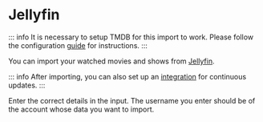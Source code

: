 # Jellyfin

::: info
It is necessary to setup TMDB for this import to work. Please follow the configuration
[guide](../configuration.md) for instructions.
:::

You can import your watched movies and shows from [Jellyfin](https://jellyfin.org).

::: info
After importing, you can also set up an [integration](../integrations/jellyfin-sink.md)
for continuous updates.
:::

Enter the correct details in the input. The username you enter should be of the account
whose data you want to import.
